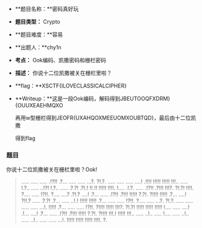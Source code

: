 * **题目名称：**密码真好玩

* **题目类型：** Crypto

* **题目难度：**容易

* **出题人：**chy1n

* **考点：**  Ook编码、凯撒密码和栅栏密码

* **描述：**  你说十二位凯撒被关在栅栏里啦？

* **flag：**XSCTF{ILOVECLASSICALCIPHER}

* **Writeup：**这是一段Ook编码，解码得到JBEUTOOQFXDRM}{OUUXEAEHMQXO

  再用w型栅栏得到JEOFR{UXAHQOXMEEUOMXOUBTQD}，最后由十二位凯撒

  得到flag

### 题目

你说十二位凯撒被关在栅栏里啦？Ook!

> ..... ..... ..... .!?!! .?... ..... ..... ...?. ?!.?. ..... ..... .....
> ....! .!!!! !!!!! !!!!! !!!.. ..... !.?.. ..... ..!?! !.?.. ..... .?.?!
> .?!.! !!.!! !!!!! !!!!. !.... .!.?. ..... .!?!! .?!!! !!!?. ?!.?! !!!!.
> ?.... ..... !?!!. ?.... ....? .?!.? ....! .?... ..... .!?!! .?!!! !!!!!
> ?.?!. ?!!!! !!!!! .?... ....! ?!!.? ..... .?.?! .?... ..... ..!.! !!!!!
> !!!!! .?... ..... ..... !?!!. ?.... ..... ...?. ?!.?. ..... ..... .....
> ..... ...!. !!!!! .?... ..... ..... !?!!. ?!!!! !!!!! !!!?. ?!.?! !!!!!
> !!!!! !!!!! !.... ..... ....! .!... ....! .?... ..... .!?!! .?!!! !!!!!
> ?.?!. ?!!!! !!!.! !!!!! !!!.. ..... ..!.. ..... !.... ..... ..!.. .....
> ..!.. ..... ..... ...!. !!!!! !!!!! !!!!! !!!!. ?.
